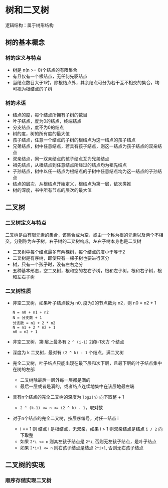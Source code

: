 # 树和二叉树

逻辑结构：属于树形结构

## 树的基本概念

### 树的定义与特点

- 树是 n(n >= 0)个结点的有限集合
- 有且仅有一个根结点，无任何先驱结点
- 当结点数目大于1时，除根结点外，其余结点可分为若干互不相交的集合，均可视为根结点的子树

### 树的术语

- 结点的度，每个结点所拥有子树的数目
- 叶子结点，度为0的结点，终端结点
- 分支结点，度不为0的结点
- 树的度，树的所有度的最大值
- 孩子结点，任意一个结点的子树的根结点为这一结点的孩子结点
- 兄弟结点，树中任意结点，若具有孩子结点，则这一结点为孩子结点的双亲结点
- 双亲结点，同一双亲结点的孩子结点互为兄弟结点
- 祖先结点，从根结点到任意结点所经过的结点均为祖先结点
- 子孙结点，树中以任一结点为根结点的子树中任意结点均为这一结点的子孙结点
- 结点的层次，从根结点开始定义，根结点为第一层，依次类推
- 树的深度，书中所有节点的层次的最大值

## 二叉树

### 二叉树定义与特点

二叉树是由有限元素的集合，该集合或为空，或由一个称为根的元素以及两个不相交，分别称为左子树，右子树的二叉树构成，左右子树本身也是二叉树

- 二叉树中每个结点最多有两棵树，每个结点的度小于等于2
- 二叉树是有序树，即使只有一棵子树也要进行区分
- 树，只有一个孩子时，没有左右之分
- 五种基本形态，空二叉树，根和空的左右子树，根和左子树，根和右子树，根和左右子树

### 二叉树性质

- 非空二叉树，如果叶子结点数为 n0, 度为2的节点数为 n2，则 n0 = n2 + 1

    ```text
    N = n0 + n1 + n2
    N = 分支数 + 1
    分支数 = n1 + 2 * n2
    N = n1 + 2 * n2 + 1
    n0 = n2 + 1
    ```

- 非空二叉树，第i层上最多有 `2 ^ (i-1)` 2的i-1次方 个结点
- 深度为 k 二叉树，最对有 `(2 ^ k) - 1` 个结点，满二叉树
- 完全二叉树，叶子结点只能出现在最下层和次下层，且最下层的叶子结点集中在树的左部
  - 二叉树除最后一层外每一层都是满的
  - 最后一层或者是满的，或者结点连续地集中在该层地最左端
- 具有n个结点的完全二叉树的深度为 `log2(n)` 向下取整 + 1
  - `2 ^ (k-1) <= n <= (2 ^ k) - 1`，取对数
- 对于n个结点的完全二叉树，按层序编号，对任一结点 i
  - i == 1 则 结点 i 是根结点，无双亲，如果 i > 1 则双亲结点是结点 `i / 2` 向下取整
  - 如果 `2*i <= n` 则其左孩子结点是 `2*i`, 否则无左孩子结点，是叶子结点
  - 如果 `2*i+1 <= n` 则右孩子结点是结点 `2*i+1`, 否则无右孩子结点

## 二叉树的实现

### 顺序存储实现二叉树
